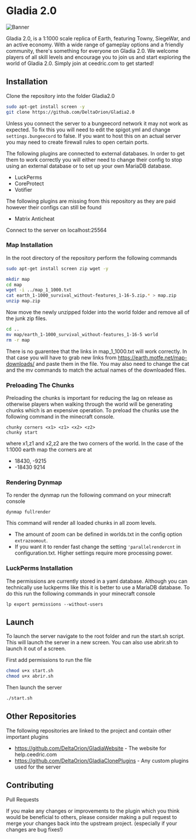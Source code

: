 # Gladia 2.0

![Banner](https://github.com/DeltaOrion/Gladia2.0/blob/master/branding/Banner.png?raw=true)

Gladia 2.0, is a 1:1000 scale replica of Earth, featuring Towny, SiegeWar, and an active economy. With a wide range of gameplay options and a friendly community, there's something for everyone on Gladia 2.0. We welcome players of all skill levels and encourage you to join us and start exploring the world of Gladia 2.0. Simply join at ceedric.com to get started!

## Installation

Clone the repository into the folder Gladia2.0
```sh
sudo apt-get install screen -y
git clone https://github.com/DeltaOrion/Gladia2.0
```

Unless you connect the server to a bungeecord network it may not work as expected. To fix this you will need to edit the spigot.yml and change `settings.bungeecord` to false. If you want to host this on an actual server you may need to create firewall rules to open certain ports.


The following plugins are connected to external databases. In order to get them to work correctly you will either need to change their config to stop using an external database or to set up your own MariaDB database.
  - LuckPerms
  - CoreProtect
  - Votifier

The following plugins are missing from this repository as they are paid however their configs can still be found
  - Matrix Anticheat

Connect to the server on localhost:25564

### Map Installation

In the root directory of the repository perform the following commands

```sh
sudo apt-get install screen zip wget -y
```

```sh
mkdir map
cd map
wget -i ../map_1_1000.txt
cat earth_1-1000_survival_without-features_1-16-5.zip.* > map.zip
unzip map.zip
```

Now move the newly unzipped folder into the world folder and remove all of the junk zip files.
```sh
cd ..
mv map/earth_1-1000_survival_without-features_1-16-5 world
rm -r map
```

There is no guarentee that the links in map_1_1000.txt will work correctly. In that case you will have to grab new links from https://earth.motfe.net/map-downloads/ and paste them in the file.
You may also need to change the cat and the mv commands to match the actual names of the downloaded files.

### Preloading The Chunks

Preloading the chunks is important for reducing the lag on release as otherwise players when walking through the world will be generating chunks which is an expensive operation. To preload the chunks use the following command in the minecraft console.

```
chunky corners <x1> <z1> <x2> <z2>
chunky start
```

where x1,z1 and x2,z2 are the two corners of the world. In the case of the 1:1000 earth map the corners are at
  - 18430, -9215
  - -18430 9214


### Rendering Dynmap

To render the dynmap run the following command on your minecraft console
```
dynmap fullrender
```
This command will render all loaded chunks in all zoom levels.
- The amount of zoom can be defined in worlds.txt in the config option `extrazoomout`. 
- If you want it to render fast change the setting `'parallelrendercnt` in configuration.txt. Higher settings require more processing power.

### LuckPerms Installation

The permissions are currently stored in a yaml database. Although you can technically use luckperms like this it is better to use a MariaDB database. To do this run the following commands in your minecraft console

```
lp export permissions --without-users
```

## Launch

To launch the server navigate to the root folder and run the start.sh script. This will launch the server in a new screen. You can also use abrir.sh to launch it out of a screen.

First add permissions to run the file
```sh
chmod u+x start.sh
chmod u+x abrir.sh
```

Then launch the server

```sh
./start.sh
```

## Other Repositories

The following repositories are linked to the project and contain other important plugins
- https://github.com/DeltaOrion/GladiaWebsite - The website for help.ceedric.com
- https://github.com/DeltaOrion/GladiaClonePlugins - Any custom plugins used for the server

## Contributing

Pull Requests

If you make any changes or improvements to the plugin which you think would be beneficial to others, please consider making a pull request to merge your changes back into the upstream project. (especially if your changes are bug fixes!)

